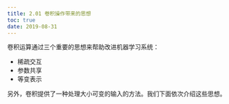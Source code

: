```yaml
---
title: 2.01 卷积操作带来的思想
toc: true
date: 2019-08-31
---
```




卷积运算通过三个重要的思想来帮助改进机器学习系统：

- 稀疏交互
- 参数共享
- 等变表示

另外，卷积提供了一种处理大小可变的输入的方法。我们下面依次介绍这些思想。
